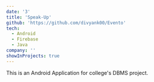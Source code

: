 ```yaml
---
date: '3'
title: 'Speak-Up'
github: 'https://github.com/divyank00/Evento'
tech:
  - Android
  - Firebase
  - Java
company: ''
showInProjects: true
---
```


This is an Android Application for college's DBMS project.
